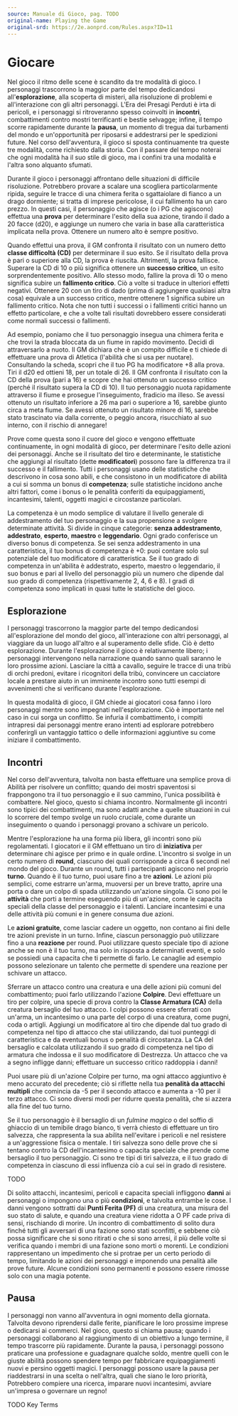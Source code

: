 ```yaml
---
source: Manuale di Gioco, pag. TODO
original-name: Playing the Game
original-srd: https://2e.aonprd.com/Rules.aspx?ID=11
---
```


# Giocare

Nel gioco il ritmo delle scene è scandito da tre modalità di gioco. I personaggi
trascorrono la maggior parte del tempo dedicandosi all'**esplorazione**, alla
scoperta di misteri, alla risoluzione di problemi e all'interazione con gli
altri personaggi. L'Era dei Presagi Perduti è irta di pericoli, e i personaggi
si ritroveranno spesso coinvolti in **incontri**, combattimenti contro mostri
terrificanti e bestie selvagge; infine, il tempo scorre rapidamente durante la
**pausa**, un momento di tregua dai turbamenti del mondo e un'opportunità per
riposarsi e addestrarsi per le spedizioni future. Nel corso dell'avventura, il
gioco si sposta continuamente tra queste tre modalità, come richiesto dalla
storia. Con il passare del tempo noterai che ogni modalità ha il suo stile di
gioco, ma i confini tra una modalità e l'altra sono alquanto sfumati.

Durante il gioco i personaggi affrontano delle situazioni di difficile
risoluzione. Potrebbero provare a scalare una scogliera particolarmente ripida,
seguire le tracce di una chimera ferita o sgattaiolare di fianco a un drago
dormiente; si tratta di imprese pericolose, il cui fallimento ha un caro prezzo.
In questi casi, il personaggio che agisce (o i PG che agiscono) effettua una
**prova** per determinare l'esito della sua azione, tirando il dado a 20 facce
(d20), e aggiunge un numero che varia in base alla caratteristica implicata
nella prova. Ottenere un numero alto è sempre positivo.

Quando effettui una prova, il GM confronta il risultato con un numero detto
**classe difficoltà (CD)** per determinare il suo esito. Se il risultato della
prova è pari o superiore alla CD, la prova è riuscita. Altrimenti, la prova
fallisce. Superare la CD di 10 o più significa ottenere un **successo critico**,
un esito sorprendentemente positivo. Allo stesso modo, fallire la prova di 10 o
meno significa subire un **fallimento critico**. Ciò a volte si traduce in
ulteriori effetti negativi. Ottenere 20 con un tiro di dado (prima di aggiungere
qualsiasi altra cosa) equivale a un successo critico, mentre ottenere 1
significa subire un fallimento critico. Nota che non tutti i successi o i
fallimenti critici hanno un effetto particolare, e che a volte tali risultati
dovrebbero essere considerati come normali successi o fallimenti.

Ad esempio, poniamo che il tuo personaggio insegua una chimera ferita e che
trovi la strada bloccata da un fiume in rapido movimento. Decidi di
attraversarlo a nuoto. Il GM dichiara che è un compito difficile e ti chiede di
effettuare una prova di Atletica (l'abilità che si usa per nuotare). Consultando
la scheda, scopri che il tuo PG ha modificatore +8 alla prova. Tiri il d20 ed
ottieni 18, per un totale di 26. Il GM confronta il risultato con la CD della
prova (pari a 16) e scopre che hai ottenuto un successo critico (perché il
risultato supera la CD di 10). Il tuo personaggio nuota rapidamente attraverso
il fiume e prosegue l'inseguimento, fradicio ma illeso. Se avessi ottenuto un
risultato inferiore a 26 ma pari o superiore a 16, sarebbe giunto circa a meta
fiume. Se avessi ottenuto un risultato minore di 16, sarebbe stato trascinato
via dalla corrente, o peggio ancora, risucchiato al suo interno, con il rischio
di annegare!

Prove come questa sono il cuore del gioco e vengono effettuate continuamente, in
ogni modalità di gioco, per determinare l'esito delle azioni dei personaggi.
Anche se il risultato del tiro e determinante, le statistiche che aggiungi al
risultato (dette **modificatori**) possono fare la differenza tra il successo e
il fallimento. Tutti i personaggi usano delle statistiche che descrivono in cosa
sono abili, e che consistono in un modificatore di abilità a cui si somma un
bonus di **competenza**; sulle statistiche incidono anche altri fattori, come i
bonus o le penalità conferiti da equipaggiamenti, incantesimi, talenti, oggetti
magici e circostanze particolari.

La competenza è un modo semplice di valutare il livello generale di
addestramento del tuo personaggio e la sua propensione a svolgere determinate
attività. Si divide in cinque categorie: **senza addestramento**,
**addestrato**, **esperto**, **maestro** e **leggendario**. Ogni grado
conferisce un diverso bonus di competenza. Se sei senza addestramento in una
caratteristica, il tuo bonus di competenza è +0: puoi contare solo sul
potenziale del tuo modificatore di caratteristica. Se il tuo grado di competenza
in un'abilita è addestrato, esperto, maestro o leggendario, il suo bonus e pari
al livello del personaggio più un numero che dipende dal suo grado di competenza
(rispettivamente 2, 4, 6 e 8). I gradi di competenza sono implicati in quasi
tutte le statistiche del gioco.

## Esplorazione

I personaggi trascorrono la maggior parte del tempo dedicandosi all'esplorazione
del mondo del gioco, all'interazione con altri personaggi, al viaggiare da un
luogo all'altro e al superamento delle sfide. Ciò è detto esplorazione. Durante
l'esplorazione il gioco è relativamente libero; i personaggi intervengono nella
narrazione quando sanno quali saranno le loro prossime azioni. Lasciare la città
a cavallo, seguire le tracce di una tribù di orchi predoni, evitare i
ricognitori della tribù, convincere un cacciatore locale a prestare aiuto in un
imminente incontro sono tutti esempi di avvenimenti che si verificano durante
l'esplorazione.

In questa modalità di gioco, il GM chiede ai giocatori cosa fanno i loro
personaggi mentre sono impegnati nell'esplorazione. Ciò è importante nel caso in
cui sorga un conflitto. Se infuria il combattimento, i compiti intrapresi dai
personaggi mentre erano intenti ad esplorare potrebbero conferirgli un vantaggio
tattico o delle informazioni aggiuntive su come iniziare il combattimento.

## Incontri

Nel corso dell'avventura, talvolta non basta effettuare una semplice prova di
Abilità per risolvere un conflitto; quando dei mostri spaventosi si frappongono
tra il tuo personaggio e il suo cammino, l'unica possibilità è combattere. Nel
gioco, questo si chiama incontro. Normalmente gli incontri sono tipici dei
combattimenti, ma sono adatti anche a quelle situazioni in cui lo scorrere del
tempo svolge un ruolo cruciale, come durante un inseguimento o quando i
personaggi provano a schivare un pericolo.

Mentre l'esplorazione ha una forma più libera, gli incontri sono più
regolamentati. I giocatori e il GM effettuano un tiro di **iniziativa** per
determinare chi agisce per primo e in quale ordine. L'incontro si svolge in un
certo numero di **round**, ciascuno dei quali corrisponde a circa 6 secondi nel
mondo del gioco. Durante un round, tutti i partecipanti agiscono nel proprio
**turno**. Quando è il tuo turno, puoi usare fino a tre **azioni**. Le azioni
più semplici, come estrarre un'arma, muoversi per un breve tratto, aprire una
porta o dare un colpo di spada utilizzando un'azione singola. Ci sono poi le
**attività** che porti a termine eseguendo più di un'azione, come le capacita
speciali della classe del personaggio e i talenti. Lanciare incantesimi e una
delle attività più comuni e in genere consuma due azioni.

Le **azioni gratuite**, come lasciar cadere un oggetto, non contano ai fini
delle tre azioni previste in un turno. Infine, ciascun personaggio può
utilizzare fino a una **reazione** per round. Puoi utilizzare questo speciale
tipo di azione anche se non è il tuo turno, ma solo in risposta a determinati
eventi, e solo se possiedi una capacita che ti permette di farlo. Le canaglie ad
esempio possono selezionare un talento che permette di spendere una reazione per
schivare un attacco.

Sferrare un attacco contro una creatura e una delle azioni più comuni del
combattimento; puoi farlo utilizzando l'azione **Colpire**. Devi effettuare un
tiro per colpire, una specie di prova contro la **Classe Armatura (CA)** della
creatura bersaglio del tuo attacco. I colpi possono essere sferrati con un'arma,
un incantesimo o una parte del corpo di una creatura, come pugni, coda o
artigli. Aggiungi un modificatore al tiro che dipende dal tuo grado di
competenza nel tipo di attacco che stai utilizzando, dai tuoi punteggi di
caratteristica e da eventuali bonus o penalità di circostanza. La CA del
bersaglio e calcolata utilizzando il suo grado di competenza nel tipo di
armatura che indossa e il suo modificatore di Destrezza. Un attacco che va a
segno infligge danni; effettuare un successo critico raddoppia i danni!

Puoi usare più di un'azione Colpire per turno, ma ogni attacco aggiuntivo è meno
accurato del precedente; ciò si riflette nella tua **penalità da attacchi
multipli** che comincia da -5 per il secondo attacco e aumenta a -10 per il
terzo attacco. Ci sono diversi modi per ridurre questa penalità, che si azzera
alla fine del tuo turno.

Se il tuo personaggio è il bersaglio di un _fulmine magico_ o del soffio di
ghiaccio di un temibile drago bianco, ti verrà chiesto di effettuare un tiro
salvezza, che rappresenta la sua abilita nell'evitare i pericoli e nel resistere
a un'aggressione fisica o mentale. I tiri salvezza sono delle prove che si
tentano contro la CD dell'incantesimo o capacita speciale che prende come
bersaglio il tuo personaggio. Ci sono tre tipi di tiri salvezza, e il tuo grado
di competenza in ciascuno di essi influenza ciò a cui sei in grado di resistere.

TODO

Di solito attacchi, incantesimi, pericoli e capacita speciali infliggono
**danni** ai personaggi o impongono una o più **condizioni**, e talvolta
entrambe le cose. I danni vengono sottratti dai **Punti Ferita (PF)** di una
creatura, una misura del suo stato di salute, e quando una creatura viene
ridotta a O PF cade priva di sensi, rischiando di morire. Un incontro di
combattimento di solito dura finché tutti gli avversari di una fazione sono
stati sconfitti, e sebbene ciò possa significare che si sono ritirati o che si
sono arresi, il più delle volte si verifica quando i membri di una fazione sono
morti o morenti. Le condizioni rappresentano un impedimento che si protrae per
un certo periodo di tempo, limitando le azioni dei personaggi e imponendo una
penalità alle prove future. Alcune condizioni sono permanenti e possono essere
rimosse solo con una magia potente.

## Pausa

I personaggi non vanno all'avventura in ogni momento della giornata. Talvolta
devono riprendersi dalle ferite, pianificare le loro prossime imprese o
dedicarsi ai commerci. Nel gioco, questo si chiama pausa; quando i personaggi
collaborano al raggiungimento di un obiettivo a lungo termine, il tempo
trascorre più rapidamente. Durante la pausa, i personaggi possono praticare una
professione e guadagnare qualche soldo, mentre quelli con le giuste abilità
possono spendere tempo per fabbricare equipaggiamenti nuovi e persino oggetti
magici. I personaggi possono usare la pausa per riaddestrarsi in una scelta o
nell'altra, quali che siano le loro priorità, Potrebbero compiere una ricerca,
imparare nuovi incantesimi, avviare un'impresa o governare un regno!

TODO Key Terms
